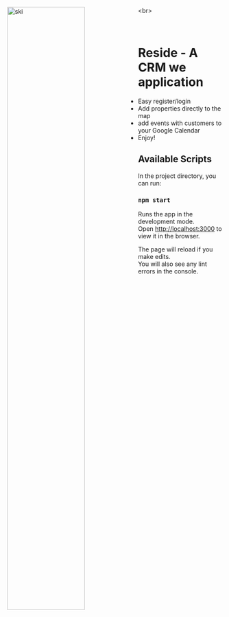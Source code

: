 
<img align="left" alt="ski" width="60%" src="https://i.ibb.co/pWVxzHV/MY-GID.gif" />\<br>
<br />
<br />
<br />



# Reside - A CRM we application
- Easy register/login
- Add properties directly to the map
- add events with customers to your Google Calendar
- Enjoy!

## Available Scripts

In the project directory, you can run:

### `npm start`

Runs the app in the development mode.\
Open [http://localhost:3000](http://localhost:3000) to view it in the browser.

The page will reload if you make edits.\
You will also see any lint errors in the console.


